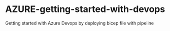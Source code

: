 # AZURE-getting-started-with-devops
Getting started with Azure Devops by deploying bicep file with pipeline

